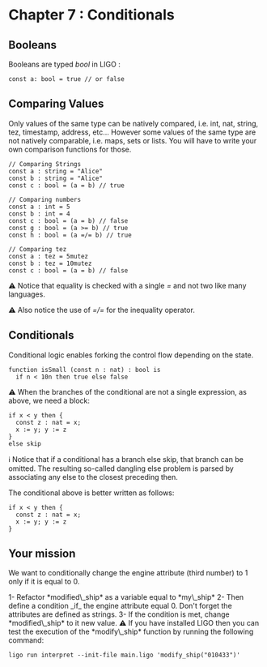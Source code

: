 # Chapter 7 : Conditionals

<dialog character="robot">[DROID-1242] INVALID CONDITIONAL INSTRUCTIONS. ERR %%$7834[[{23e3}]] PLEASE SPECIFY CONDITIONAL INSTRUCTIONS.</dialog>

## Booleans

Booleans are typed _bool_ in LIGO :

```
const a: bool = true // or false
```

## Comparing Values

Only values of the same type can be natively compared, i.e. int, nat, string, tez, timestamp, address, etc... However some values of the same type are not natively comparable, i.e. maps, sets or lists. You will have to write your own comparison functions for those.

```
// Comparing Strings
const a : string = "Alice"
const b : string = "Alice"
const c : bool = (a = b) // true

// Comparing numbers
const a : int = 5
const b : int = 4
const c : bool = (a = b) // false
const g : bool = (a >= b) // true
const h : bool = (a =/= b) // true

// Comparing tez
const a : tez = 5mutez
const b : tez = 10mutez
const c : bool = (a = b) // false
```

⚠️ Notice that equality is checked with a single _=_ and not two like many languages.

⚠️ Also notice the use of _=/=_ for the inequality operator.

## Conditionals

Conditional logic enables forking the control flow depending on the state.

```
function isSmall (const n : nat) : bool is
  if n < 10n then true else false
```

⚠️ When the branches of the conditional are not a single expression, as above, we need a block:

```
if x < y then {
  const z : nat = x;
  x := y; y := z
}
else skip
```

ℹ️ Notice that if a conditional has a branch else skip, that branch can be omitted. The resulting so-called dangling else problem is parsed by associating any else to the closest preceding then.

The conditional above is better written as follows:

```
if x < y then {
  const z : nat = x;
  x := y; y := z
}
```

## Your mission

We want to conditionally change the engine attribute (third number) to 1 only if it is equal to 0.

<!-- prettier-ignore -->1- Refactor *modified\_ship* as a variable equal to *my\_ship*

<!-- prettier-ignore -->2- Then define a condition _if_ the engine attribute equal 0. Don't forget the attributes are defined as strings.

<!-- prettier-ignore -->3- If the condition is met, change *modified\_ship* to it new value.

<!-- prettier-ignore -->⚠️ If you have installed LIGO then you can test the execution of the *modify\_ship* function by running the following command:

```
ligo run interpret --init-file main.ligo 'modify_ship("010433")'
```

